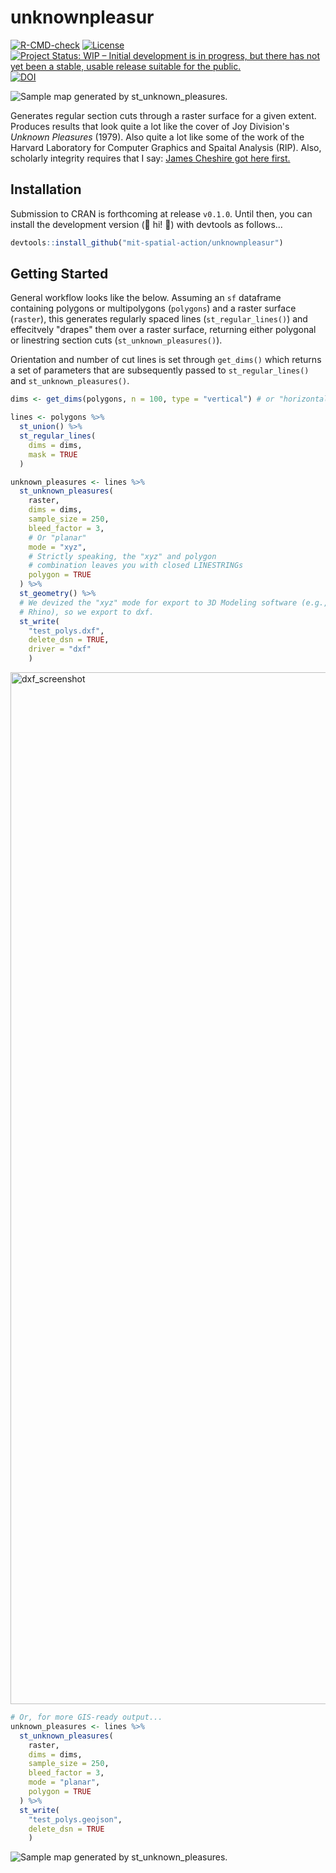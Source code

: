 # unknownpleasur

<!-- badges: start -->
[![R-CMD-check](https://github.com/mit-spatial-action/unknownpleasur/actions/workflows/R-CMD-check.yaml/badge.svg)](https://github.com/mit-spatial-action/unknownpleasur/actions/workflows/R-CMD-check.yaml) [![License](https://img.shields.io/badge/License-BSD_2--Clause-orange.svg)](https://opensource.org/licenses/BSD-2-Clause) [![Project Status: WIP – Initial development is in progress, but there has not yet been a stable, usable release suitable for the public.](https://www.repostatus.org/badges/latest/wip.svg)](https://www.repostatus.org/#wip) [![DOI](https://zenodo.org/badge/750539523.svg)](https://doi.org/10.5281/zenodo.15366842)
<!-- badges: end -->

![Sample map generated by st_unknown_pleasures.](media/logo.png)

Generates regular section cuts through a raster surface for a given extent. Produces results that look quite a lot like the cover of Joy Division's _Unknown Pleasures_ (1979). Also quite a lot like some of the work of the Harvard Laboratory for Computer Graphics and Spaital Analysis (RIP). Also, scholarly integrity requires that I say: [James Cheshire got here first.](https://jcheshire.com/resources/joy-division-population-surfaces-and-pioneering-electronic-cartography/)

## Installation

Submission to CRAN is forthcoming at release `v0.1.0`. Until then, you can install the development version (👋 hi! 👋) with devtools as follows...

```r
devtools::install_github("mit-spatial-action/unknownpleasur")
```

## Getting Started

General workflow looks like the below. Assuming an `sf` dataframe containing polygons or multipolygons (`polygons`) and a raster surface (`raster`), this generates regularly spaced lines (`st_regular_lines()`) and effecitvely "drapes" them over a raster surface, returning either polygonal or linestring section cuts (`st_unknown_pleasures()`).

Orientation and number of cut lines is set through `get_dims()` which returns a set of parameters that are subsequently passed to `st_regular_lines()` and `st_unknown_pleasures()`.

```r
dims <- get_dims(polygons, n = 100, type = "vertical") # or "horizontal"

lines <- polygons %>%
  st_union() %>%
  st_regular_lines(
    dims = dims,
    mask = TRUE
  )

unknown_pleasures <- lines %>%
  st_unknown_pleasures(
    raster,
    dims = dims,
    sample_size = 250, 
    bleed_factor = 3,
    # Or "planar"
    mode = "xyz",
    # Strictly speaking, the "xyz" and polygon
    # combination leaves you with closed LINESTRINGs
    polygon = TRUE
  ) %>%
  st_geometry() %>%
  # We devized the "xyz" mode for export to 3D Modeling software (e.g.,
  # Rhino), so we export to dxf.
  st_write( 
    "test_polys.dxf", 
    delete_dsn = TRUE, 
    driver = "dxf"
    )
```

<img width="1651" alt="dxf_screenshot" src="https://user-images.githubusercontent.com/10646361/226750060-e9370477-d71b-43ba-9514-76f43abfaed0.png">


```r
# Or, for more GIS-ready output...
unknown_pleasures <- lines %>%
  st_unknown_pleasures(
    raster,
    dims = dims,
    sample_size = 250, 
    bleed_factor = 3,
    mode = "planar",
    polygon = TRUE
  ) %>%
  st_write( 
    "test_polys.geojson", 
    delete_dsn = TRUE
    )

```

![Sample map generated by st_unknown_pleasures.](media/logo.png)

